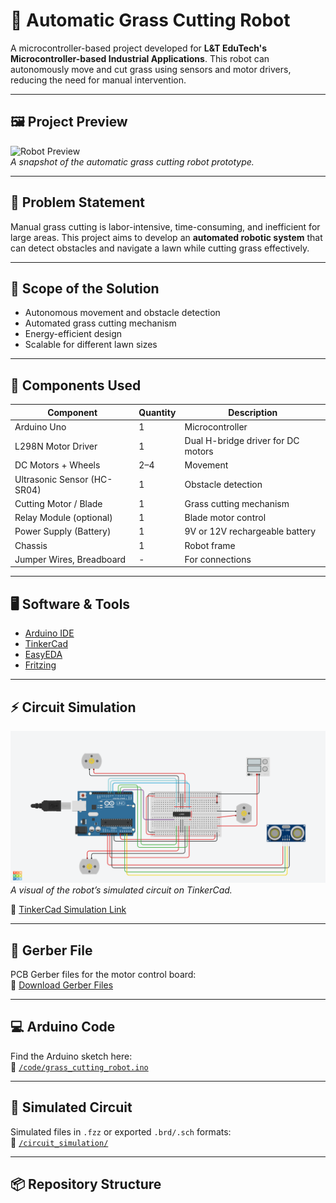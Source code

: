 # 🤖 Automatic Grass Cutting Robot

A microcontroller-based project developed for **L&T EduTech's Microcontroller-based Industrial Applications**. This robot can autonomously move and cut grass using sensors and motor drivers, reducing the need for manual intervention.

---

## 🖼️ Project Preview

![Robot Preview](./images/robot_preview.png)  
*A snapshot of the automatic grass cutting robot prototype.*

---

## 📌 Problem Statement

Manual grass cutting is labor-intensive, time-consuming, and inefficient for large areas. This project aims to develop an **automated robotic system** that can detect obstacles and navigate a lawn while cutting grass effectively.

---

## 🎯 Scope of the Solution

- Autonomous movement and obstacle detection  
- Automated grass cutting mechanism  
- Energy-efficient design  
- Scalable for different lawn sizes

---

## 🧰 Components Used

| Component                  | Quantity | Description                            |
|----------------------------|----------|----------------------------------------|
| Arduino Uno                | 1        | Microcontroller                        |
| L298N Motor Driver         | 1        | Dual H-bridge driver for DC motors     |
| DC Motors + Wheels         | 2–4      | Movement                               |
| Ultrasonic Sensor (HC-SR04)| 1        | Obstacle detection                     |
| Cutting Motor / Blade      | 1        | Grass cutting mechanism                |
| Relay Module (optional)    | 1        | Blade motor control                    |
| Power Supply (Battery)     | 1        | 9V or 12V rechargeable battery         |
| Chassis                    | 1        | Robot frame                            |
| Jumper Wires, Breadboard   | -        | For connections                        |

---

## 🖥️ Software & Tools

- [Arduino IDE](https://www.arduino.cc/en/software)
- [TinkerCad](https://www.tinkercad.com/)
- [EasyEDA](https://easyeda.com/)
- [Fritzing](http://fritzing.org/)

---

## ⚡ Circuit Simulation

![TinkerCad Circuit](https://github.com/sundararaajan/Grass-cutting-/blob/main/Copy%20of%20Grass%20Cutter%20Project.png)  
*A visual of the robot’s simulated circuit on TinkerCad.*

🔗 [TinkerCad Simulation Link](https://www.tinkercad.com/things/hL82iCBylOG-grass-cutter-project)


---

## 📄 Gerber File

PCB Gerber files for the motor control board:  
📁 [Download Gerber Files](./gerber/PCB-Gerber-Files.zip)

---

## 💻 Arduino Code

Find the Arduino sketch here:  
📂 [`/code/grass_cutting_robot.ino`](https://github.com/sundararaajan/Grass-cutting-/blob/main/IOT_code.ino)

---

## 📐 Simulated Circuit

Simulated files in `.fzz` or exported `.brd/.sch` formats:  
📂 [`/circuit_simulation/`](./circuit_simulation/)

---

## 📦 Repository Structure

